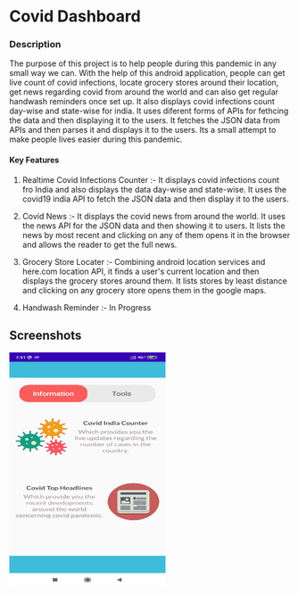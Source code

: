 # Covid Dashboard

### Description

The purpose of this project is to help people during this pandemic in any small way we can. With the help of this android application, people can get live count of covid infections, locate grocery stores around their location, get news regarding covid from around the world and can also get regular handwash reminders once set up.
It also displays covid infections count day-wise and state-wise for india. It uses diferent forms of APIs for fethcing the data and then displaying it to the users.
It fetches the JSON data from APIs and then parses it and displays it to the users. Its a small attempt to make people lives easier during this pandemic.


#### Key Features

1. Realtime Covid Infections Counter :- It displays covid infections count fro India and also displays the data day-wise and state-wise. It uses the covid19 india API to fetch the JSON data and then display it to the users.  

2. Covid News :- It displays the covid news from around the world. It uses the news API for the JSON data and then showing it to users. It lists the news by most recent and clicking on any of them opens it  in the browser and allows the reader to get the full news.  

3. Grocery Store Locater :- Combining android location services and here.com location API, it finds a user's current location and then displays the grocery stores around them. It lists stores by least distance and clicking on any grocery store opens them in the google maps.  

4. Handwash Reminder :- In Progress


## Screenshots

<img src="/Readme/1.jpg" width="280" height="420" alt="Home Screen of the app">



 
